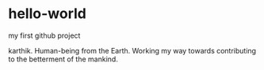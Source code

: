 # hello-world
my first github project



karthik. Human-being from the Earth. Working my way towards contributing to the betterment of the mankind.

